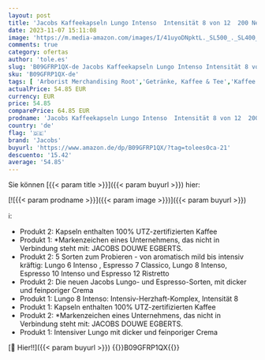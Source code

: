 ```yaml
---
layout: post
title: 'Jacobs Kaffeekapseln Lungo Intenso  Intensität 8 von 12  200 Nespresso®* kompatible Kapseln  10 x 20 Getränke & Kaffeekapseln  Probierbox Nespresso®* 5 x 10 Getränke'
date: 2023-11-07 15:11:08
image: 'https://m.media-amazon.com/images/I/41uyoDNpktL._SL500_._SL400_.jpg'
comments: true
category: ofertas
author: 'tole.es'
slug: 'B09GFRP1QX-de Jacobs Kaffeekapseln Lungo Intenso Intensität 8 von 12 200...'
sku: 'B09GFRP1QX-de'
tags: [ 'Arborist Merchandising Root','Getränke, Kaffee & Tee','Kaffee','Kaffeekapseln & Pads','Lebensmittel','Lebensmittel & Getränke','jacobs','🇩🇪', ]
actualPrice: 54.85 EUR
currency: EUR
price: 54.85
comparePrice: 64.85 EUR
prodname: 'Jacobs Kaffeekapseln Lungo Intenso  Intensität 8 von 12  200 Nespresso®* kompatible Kapseln  10 x 20 Getränke & Kaffeekapseln  Probierbox Nespresso®* 5 x 10 Getränke'
country: 'de'
flag: '🇩🇪'
brand: 'Jacobs'
buyurl: 'https://www.amazon.de/dp/B09GFRP1QX/?tag=tolees0ca-21'
descuento: '15.42'
average: '54.85'
---
```


Sie können [{{< param title >}}]({{< param buyurl >}}) hier:

[![{{< param prodname >}}]({{< param image >}})]({{< param buyurl >}})

ℹ️:

- Produkt 2: Kapseln enthalten 100% UTZ-zertifizierten Kaffee
- Produkt 1: *Markenzeichen eines Unternehmens, das nicht in Verbindung steht mit: JACOBS DOUWE EGBERTS.
- Produkt 2: 5 Sorten zum Probieren - von aromatisch mild bis intensiv kräftig: Lungo 6 Intenso , Espresso 7 Classico, Lungo 8 Intenso, Espresso 10 Intenso und Espresso 12 Ristretto
- Produkt 2: Die neuen Jacobs Lungo- und Espresso-Sorten, mit dicker und feinporiger Crema
- Produkt 1: Lungo 8 Intenso: Intensiv-Herzhaft-Komplex, Intensität 8
- Produkt 1: Kapseln enthalten 100% UTZ-zertifizierten Kaffee
- Produkt 2: *Markenzeichen eines Unternehmens, das nicht in Verbindung steht mit: JACOBS DOUWE EGBERTS.
- Produkt 1: Intensiver Lungo mit dicker und feinporiger Crema

[🛒 Hier!!]({{< param buyurl >}})
{{<world>}}B09GFRP1QX{{</world>}}

